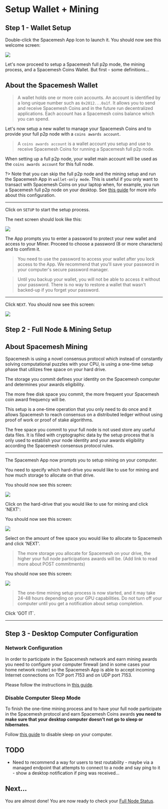 # Setup Wallet + Mining

## Step 1 - Wallet Setup
Double-click the Spacemesh App Icon to launch it. You should now see this welcome screen:

![](../images/v1.0/welcome.png)

Let's now proceed to setup a Spacemesh full p2p mode, the mining process, and a Spacemesh Coins Wallet. But first - some definitions...

## About the Spacemesh Wallet
> A wallet holds one or more coin accounts. An account is identified by a long unique number such as `0x2012...0a1f`. It allows you to send and receive Spacemesh Coins and in the future run decentralized applications. Each account has a Spacemesh coins balance which you can spend.

Let's now setup a new wallet to manage your Spacemesh Coins and to provide your full p2p node with a `coins awards account`.

> A `coins awards account` is a wallet account you setup and use to receive Spacemesh Coins for running a Spacemesh full p2p node.

When setting up a full p2p node, your wallet main account will be used as the `coins awards account` for this full node. 

?> Note that you can skip the full p2p node and the mining setup and run the Spacemesh App in `wallet-only mode`. This is useful if you only want to transact with Spacemesh Coins on your laptop when, for example, you run a Spacemesh full p2p node on your desktop. See [this guide](wallet_mode.md) for more info about this configuration.

---

Click on `SETUP` to start the setup process.

The next screen should look like this:

![](../images/v1.0/protect_wallet.png)

The App prompts you to enter a password to protect your new wallet and access to your Miner. Proceed to choose a password (8 or more characters) and to confirm it.

> You need to use the password to access your wallet after you lock access to the App. We recommend that you'll save your password in your computer's secure password manager.

> Until you backup your wallet, you will not be able to access it without your password. There is no way to restore a wallet that wasn't backed-up if you forget your password.

---

Click `NEXT`. You should now see this screen:

![](../images/v1.0/protect_wallet_confirmed.png)


## Step 2 - Full Node & Mining Setup

## About Spacemesh Mining
Spacemesh is using a novel consensus protocol which instead of constantly solving computational puzzles with your CPU, is using a one-time setup phase that utilizes free space on your hard drive.

The storage you commit defines your identity on the Spacemesh computer and determines your awards eligibility.

The more free disk space you commit, the more frequent your Spacemesh coin award frequency will be.

This setup is a one-time operation that you only need to do once and it allows Spacemesh to reach consensus on a distributed ledger without using proof of work or proof of stake algorithms.

The free space you commit to your full node is not used store any useful data files. It is filled with cryptographic data by the setup process that is only used to establish your node identity and your awards eligibility according the Spacemesh consensus protocol rules.

---

The Spacemesh App now prompts you to setup mining on your computer.

You need to specify which hard-drive you would like to use for mining and how much storage to allocate on that drive.

You should now see this screen:

![](../images/v1.0/miner_setup_drive.png)

Click on the hard-drive that you would like to use for mining and click 'NEXT':

You should now see this screen:

![](../images/v1.0/miner_setup_size.png)

Select on the amount of free space you would like to allocate to Spacemesh and click 'NEXT'.

> The more storage you allocate for Spacemesh on your drive, the higher your full node participations awards will be. (Add link to read more about POST commitments)

You should now see this screen:

![](../images/v1.0/miner_setup_complete.png)

> The one-time mining setup process is now started, and it may take 24-48 hours depending on your GPU capabilities. Do not turn off your computer until you get a notification about setup completion.

Click 'GOT IT`.

---

## Step 3 - Desktop Computer Configuration

### Network Configuration
In order to participate in the Spacemesh network and earn mining awards you need to configure your computer firewall (and in some cases your home network router) so the Spacemesh App is able to accept incoming Internet connections on TCP port 7153 and on UDP port 7153.

Please follow the instructions in [this guide](netconfig.md).

### Disable Computer Sleep Mode
To finish the one-time mining process and to have your full node participate in the Spacemesh protocol and earn Spacemesh Coins awards **you need to make sure that your desktop computer doesn't not go to sleep or hibernates**.

Follow [this guide](no_sleep.md) to disable sleep on your computer.

## TODO
- Need to recommend a way for users to test routability - maybe via a managed endpoint that attempts to connect to a node and say ping to it - show a desktop notification if ping was received...


## Next...
You are almost done! You are now ready to check your [Full Node Status](guide/status.md).
